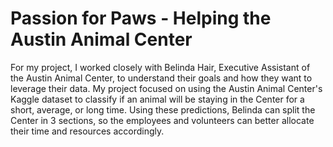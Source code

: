 # Passion for Paws - Helping the Austin Animal Center
For my project, I worked closely with Belinda Hair, Executive Assistant of the Austin Animal Center, to understand their goals and how they want to leverage their data.  My project focused on using the Austin Animal Center's Kaggle dataset to classify if an animal will be staying in the Center for a short, average, or long time. Using these predictions, Belinda can split the Center in 3 sections, so the employees and volunteers can better allocate their time and resources accordingly. 
